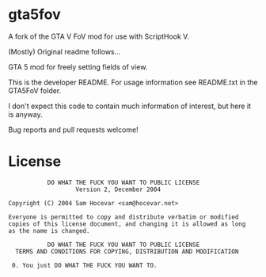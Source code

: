 # gta5fov
A fork of the GTA V FoV mod for use with ScriptHook V.

(Mostly) Original readme follows...

GTA 5 mod for freely setting fields of view.

This is the developer README. For usage information see README.txt in the GTA5FoV folder.

I don't expect this code to contain much information of interest, but here it is anyway.

Bug reports and pull requests welcome!

# License
```
           DO WHAT THE FUCK YOU WANT TO PUBLIC LICENSE
                   Version 2, December 2004

Copyright (C) 2004 Sam Hocevar <sam@hocevar.net>

Everyone is permitted to copy and distribute verbatim or modified
copies of this license document, and changing it is allowed as long
as the name is changed.

           DO WHAT THE FUCK YOU WANT TO PUBLIC LICENSE
  TERMS AND CONDITIONS FOR COPYING, DISTRIBUTION AND MODIFICATION

 0. You just DO WHAT THE FUCK YOU WANT TO.
```

